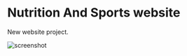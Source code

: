 # Nutrition And Sports website

New website project.

![screenshot](https://github.com/bberkduman/Sem-nutrition-website/assets/148946237/66dbf8f4-eafb-437d-9193-e36efe8ae488)



